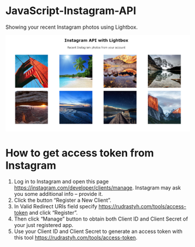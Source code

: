 # JavaScript-Instagram-API
Showing your recent Instagram photos using Lightbox.

![alt text](https://github.com/Vitali-Vitali/JavaScript-Instagram-API/blob/master/InstagramJS.PNG?raw=true)

# How to get access token from Instagram
1. Log in to Instagram and open this page https://instagram.com/developer/clients/manage. Instagram may ask you some additional info – provide it.
2. Click the button “Register a New Client”.
3. In Valid Redirect URIs field specify https://rudrastyh.com/tools/access-token and click “Register”. 
4. Then click “Manage” button to obtain both Client ID and Client Secret of your just registered app.
5. Use your Client ID and Client Secret to generate an access token with this tool https://rudrastyh.com/tools/access-token.
